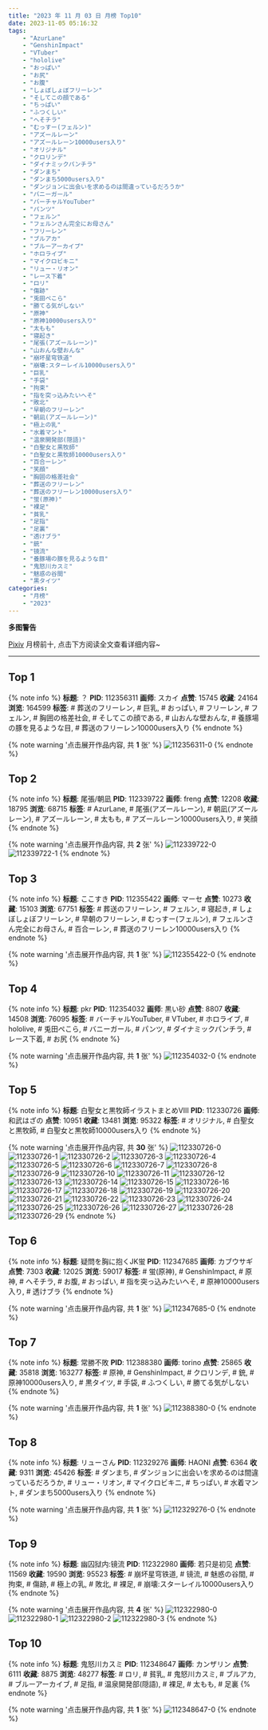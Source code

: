 ```yaml
---
title: "2023 年 11 月 03 日 月榜 Top10"
date: 2023-11-05 05:16:32
tags:
    - "AzurLane"
    - "GenshinImpact"
    - "VTuber"
    - "hololive"
    - "おっぱい"
    - "お尻"
    - "お腹"
    - "しょぼしょぼフリーレン"
    - "そしてこの顔である"
    - "ちっぱい"
    - "ふつくしい"
    - "へそチラ"
    - "むっすー(フェルン)"
    - "アズールレーン"
    - "アズールレーン10000users入り"
    - "オリジナル"
    - "クロリンデ"
    - "ダイナミックパンチラ"
    - "ダンまち"
    - "ダンまち5000users入り"
    - "ダンジョンに出会いを求めるのは間違っているだろうか"
    - "バニーガール"
    - "バーチャルYouTuber"
    - "パンツ"
    - "フェルン"
    - "フェルンさん完全にお母さん"
    - "フリーレン"
    - "ブルアカ"
    - "ブルーアーカイブ"
    - "ホロライブ"
    - "マイクロビキニ"
    - "リュー・リオン"
    - "レース下着"
    - "ロリ"
    - "傷跡"
    - "兎田ぺこら"
    - "勝てる気がしない"
    - "原神"
    - "原神10000users入り"
    - "太もも"
    - "寝起き"
    - "尾張(アズールレーン)"
    - "山おんな壁おんな"
    - "崩坏星穹铁道"
    - "崩壊:スターレイル10000users入り"
    - "巨乳"
    - "手袋"
    - "拘束"
    - "指を突っ込みたいへそ"
    - "敗北"
    - "早朝のフリーレン"
    - "朝凪(アズールレーン)"
    - "極上の乳"
    - "水着マント"
    - "温泉開発部(隠語)"
    - "白聖女と黒牧師"
    - "白聖女と黒牧師10000users入り"
    - "百合ーレン"
    - "笑顔"
    - "胸囲の格差社会"
    - "葬送のフリーレン"
    - "葬送のフリーレン10000users入り"
    - "蛍(原神)"
    - "裸足"
    - "貧乳"
    - "足指"
    - "足裏"
    - "透けブラ"
    - "銃"
    - "镜流"
    - "養豚場の豚を見るような目"
    - "鬼怒川カスミ"
    - "魅惑の谷間"
    - "黒タイツ"
categories:
    - "月榜"
    - "2023"
---
```


<i class="fa fa-triangle-exclamation"></i>**多图警告**<i class="fa fa-triangle-exclamation"></i>

[Pixiv](https://www.pixiv.net/) 月榜前十, 点击下方阅读全文查看详细内容~

<!-- more -->

---

## Top 1

{% note info %}
**标题**: ？
**PID**: 112356311 **画师**: スカイ
**点赞**: 15745 **收藏**: 24164 **浏览**: 164599
**标签**: # 葬送のフリーレン, # 巨乳, # おっぱい, # フリーレン, # フェルン, # 胸囲の格差社会, # そしてこの顔である, # 山おんな壁おんな, # 養豚場の豚を見るような目, # 葬送のフリーレン10000users入り
{% endnote %}

{% note warning '点击展开作品内容, 共 **1** 张' %}
![112356311-0](https://i.pixiv.re/img-original/img/2023/10/07/23/09/03/112356311_p0.jpg)
{% endnote %}

## Top 2

{% note info %}
**标题**: 尾張/朝凪
**PID**: 112339722 **画师**: freng
**点赞**: 12208 **收藏**: 18795 **浏览**: 68715
**标签**: # AzurLane, # 尾張(アズールレーン), # 朝凪(アズールレーン), # アズールレーン, # 太もも, # アズールレーン10000users入り, # 笑顔
{% endnote %}

{% note warning '点击展开作品内容, 共 **2** 张' %}
![112339722-0](https://i.pixiv.re/img-original/img/2023/10/07/11/16/06/112339722_p0.png)
![112339722-1](https://i.pixiv.re/img-original/img/2023/10/07/11/16/06/112339722_p1.png)
{% endnote %}

## Top 3

{% note info %}
**标题**: ここすき
**PID**: 112355422 **画师**: マーセ
**点赞**: 10273 **收藏**: 15103 **浏览**: 67751
**标签**: # 葬送のフリーレン, # フェルン, # 寝起き, # しょぼしょぼフリーレン, # 早朝のフリーレン, # むっすー(フェルン), # フェルンさん完全にお母さん, # 百合ーレン, # 葬送のフリーレン10000users入り
{% endnote %}

{% note warning '点击展开作品内容, 共 **1** 张' %}
![112355422-0](https://i.pixiv.re/img-original/img/2023/10/07/22/37/55/112355422_p0.png)
{% endnote %}

## Top 4

{% note info %}
**标题**: pkr
**PID**: 112354032 **画师**: 黒い砂
**点赞**: 8807 **收藏**: 14508 **浏览**: 76095
**标签**: # バーチャルYouTuber, # VTuber, # ホロライブ, # hololive, # 兎田ぺこら, # バニーガール, # パンツ, # ダイナミックパンチラ, # レース下着, # お尻
{% endnote %}

{% note warning '点击展开作品内容, 共 **1** 张' %}
![112354032-0](https://i.pixiv.re/img-original/img/2023/10/07/21/56/01/112354032_p0.jpg)
{% endnote %}

## Top 5

{% note info %}
**标题**: 白聖女と黒牧師イラストまとめⅧ
**PID**: 112330726 **画师**: 和武はざの
**点赞**: 10951 **收藏**: 13481 **浏览**: 95322
**标签**: # オリジナル, # 白聖女と黒牧師, # 白聖女と黒牧師10000users入り
{% endnote %}

{% note warning '点击展开作品内容, 共 **30** 张' %}
![112330726-0](https://i.pixiv.re/img-original/img/2023/10/07/00/34/13/112330726_p0.jpg)
![112330726-1](https://i.pixiv.re/img-original/img/2023/10/07/00/34/13/112330726_p1.jpg)
![112330726-2](https://i.pixiv.re/img-original/img/2023/10/07/00/34/13/112330726_p2.jpg)
![112330726-3](https://i.pixiv.re/img-original/img/2023/10/07/00/34/13/112330726_p3.jpg)
![112330726-4](https://i.pixiv.re/img-original/img/2023/10/07/00/34/13/112330726_p4.jpg)
![112330726-5](https://i.pixiv.re/img-original/img/2023/10/07/00/34/13/112330726_p5.jpg)
![112330726-6](https://i.pixiv.re/img-original/img/2023/10/07/00/34/13/112330726_p6.jpg)
![112330726-7](https://i.pixiv.re/img-original/img/2023/10/07/00/34/13/112330726_p7.jpg)
![112330726-8](https://i.pixiv.re/img-original/img/2023/10/07/00/34/13/112330726_p8.jpg)
![112330726-9](https://i.pixiv.re/img-original/img/2023/10/07/00/34/13/112330726_p9.jpg)
![112330726-10](https://i.pixiv.re/img-original/img/2023/10/07/00/34/13/112330726_p10.jpg)
![112330726-11](https://i.pixiv.re/img-original/img/2023/10/07/00/34/13/112330726_p11.jpg)
![112330726-12](https://i.pixiv.re/img-original/img/2023/10/07/00/34/13/112330726_p12.jpg)
![112330726-13](https://i.pixiv.re/img-original/img/2023/10/07/00/34/13/112330726_p13.jpg)
![112330726-14](https://i.pixiv.re/img-original/img/2023/10/07/00/34/13/112330726_p14.jpg)
![112330726-15](https://i.pixiv.re/img-original/img/2023/10/07/00/34/13/112330726_p15.jpg)
![112330726-16](https://i.pixiv.re/img-original/img/2023/10/07/00/34/13/112330726_p16.jpg)
![112330726-17](https://i.pixiv.re/img-original/img/2023/10/07/00/34/13/112330726_p17.jpg)
![112330726-18](https://i.pixiv.re/img-original/img/2023/10/07/00/34/13/112330726_p18.jpg)
![112330726-19](https://i.pixiv.re/img-original/img/2023/10/07/00/34/13/112330726_p19.jpg)
![112330726-20](https://i.pixiv.re/img-original/img/2023/10/07/00/34/13/112330726_p20.jpg)
![112330726-21](https://i.pixiv.re/img-original/img/2023/10/07/00/34/13/112330726_p21.jpg)
![112330726-22](https://i.pixiv.re/img-original/img/2023/10/07/00/34/13/112330726_p22.jpg)
![112330726-23](https://i.pixiv.re/img-original/img/2023/10/07/00/34/13/112330726_p23.jpg)
![112330726-24](https://i.pixiv.re/img-original/img/2023/10/07/00/34/13/112330726_p24.jpg)
![112330726-25](https://i.pixiv.re/img-original/img/2023/10/07/00/34/13/112330726_p25.jpg)
![112330726-26](https://i.pixiv.re/img-original/img/2023/10/07/00/34/13/112330726_p26.jpg)
![112330726-27](https://i.pixiv.re/img-original/img/2023/10/07/00/34/13/112330726_p27.jpg)
![112330726-28](https://i.pixiv.re/img-original/img/2023/10/07/00/34/13/112330726_p28.jpg)
![112330726-29](https://i.pixiv.re/img-original/img/2023/10/07/00/34/13/112330726_p29.jpg)
{% endnote %}

## Top 6

{% note info %}
**标题**: 疑問を胸に抱くJK蛍
**PID**: 112347685 **画师**: カブウサギ
**点赞**: 7303 **收藏**: 12025 **浏览**: 59017
**标签**: # 蛍(原神), # GenshinImpact, # 原神, # へそチラ, # お腹, # おっぱい, # 指を突っ込みたいへそ, # 原神10000users入り, # 透けブラ
{% endnote %}

{% note warning '点击展开作品内容, 共 **1** 张' %}
![112347685-0](https://i.pixiv.re/img-original/img/2023/10/07/18/04/34/112347685_p0.jpg)
{% endnote %}

## Top 7

{% note info %}
**标题**: 常勝不敗
**PID**: 112388380 **画师**: torino
**点赞**: 25865 **收藏**: 35818 **浏览**: 163277
**标签**: # 原神, # GenshinImpact, # クロリンデ, # 銃, # 原神10000users入り, # 黒タイツ, # 手袋, # ふつくしい, # 勝てる気がしない
{% endnote %}

{% note warning '点击展开作品内容, 共 **1** 张' %}
![112388380-0](https://i.pixiv.re/img-original/img/2023/10/09/00/00/13/112388380_p0.jpg)
{% endnote %}

## Top 8

{% note info %}
**标题**: リューさん
**PID**: 112329276 **画师**: HAONI
**点赞**: 6364 **收藏**: 9311 **浏览**: 45426
**标签**: # ダンまち, # ダンジョンに出会いを求めるのは間違っているだろうか, # リュー・リオン, # マイクロビキニ, # ちっぱい, # 水着マント, # ダンまち5000users入り
{% endnote %}

{% note warning '点击展开作品内容, 共 **1** 张' %}
![112329276-0](https://i.pixiv.re/img-original/img/2023/10/07/00/00/13/112329276_p0.jpg)
{% endnote %}

## Top 9

{% note info %}
**标题**: 幽囚狱内:镜流
**PID**: 112322980 **画师**: 若只是初见
**点赞**: 11569 **收藏**: 19590 **浏览**: 95523
**标签**: # 崩坏星穹铁道, # 镜流, # 魅惑の谷間, # 拘束, # 傷跡, # 極上の乳, # 敗北, # 裸足, # 崩壊:スターレイル10000users入り
{% endnote %}

{% note warning '点击展开作品内容, 共 **4** 张' %}
![112322980-0](https://i.pixiv.re/img-original/img/2023/10/06/20/40/31/112322980_p0.jpg)
![112322980-1](https://i.pixiv.re/img-original/img/2023/10/06/20/40/31/112322980_p1.jpg)
![112322980-2](https://i.pixiv.re/img-original/img/2023/10/06/20/40/31/112322980_p2.jpg)
![112322980-3](https://i.pixiv.re/img-original/img/2023/10/06/20/40/31/112322980_p3.jpg)
{% endnote %}

## Top 10

{% note info %}
**标题**: 鬼怒川カスミ
**PID**: 112348647 **画师**: カンザリン
**点赞**: 6111 **收藏**: 8875 **浏览**: 48277
**标签**: # ロリ, # 貧乳, # 鬼怒川カスミ, # ブルアカ, # ブルーアーカイブ, # 足指, # 温泉開発部(隠語), # 裸足, # 太もも, # 足裏
{% endnote %}

{% note warning '点击展开作品内容, 共 **1** 张' %}
![112348647-0](https://i.pixiv.re/img-original/img/2023/10/07/18/45/29/112348647_p0.png)
{% endnote %}
